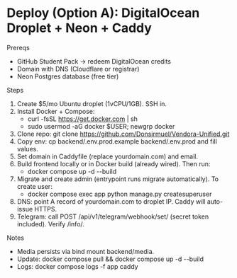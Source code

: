 # Deploy (Option A): DigitalOcean Droplet + Neon + Caddy

Prereqs
- GitHub Student Pack → redeem DigitalOcean credits
- Domain with DNS (Cloudflare or registrar)
- Neon Postgres database (free tier)

Steps
1) Create $5/mo Ubuntu droplet (1vCPU/1GB). SSH in.
2) Install Docker + Compose:
   - curl -fsSL https://get.docker.com | sh
   - sudo usermod -aG docker $USER; newgrp docker
3) Clone repo: git clone https://github.com/Donsirmuel/Vendora-Unified.git
4) Copy env: cp backend/.env.prod.example backend/.env.prod and fill values.
5) Set domain in Caddyfile (replace yourdomain.com) and email.
6) Build frontend locally or in Docker build (already wired). Then run:
   - docker compose up -d --build
7) Migrate and create admin (entrypoint runs migrate automatically). To create user:
   - docker compose exec app python manage.py createsuperuser
8) DNS: point A record of yourdomain.com to droplet IP. Caddy will auto-issue HTTPS.
9) Telegram: call POST /api/v1/telegram/webhook/set/ (secret token included). Verify /info/.

Notes
- Media persists via bind mount backend/media.
- Update: docker compose pull && docker compose up -d --build
- Logs: docker compose logs -f app caddy
